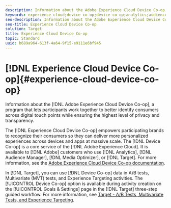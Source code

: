 ```yaml
---
description: Information about the Adobe Experience Cloud Device Co-op, a program that lets participants work together to better identify consumers across digital touch points while ensuring the highest level of privacy and transparency.
keywords: experience cloud;device co-op;device co op;analytics;audience manager;aam;media optimizer;device graph
seo-description: Information about the Adobe Experience Cloud Device Co-op, a program that lets participants work together to better identify consumers across digital touch points while ensuring the highest level of privacy and transparency.
seo-title: Experience Cloud Device Co-op
solution: Target
title: Experience Cloud Device Co-op
topic: Standard
uuid: b689a964-613f-4a64-9f15-e9111e6bf945
---
```


# [!DNL Experience Cloud Device Co-op]{#experience-cloud-device-co-op}

Information about the [!DNL Adobe Experience Cloud Device Co-op], a program that lets participants work together to better identify consumers across digital touch points while ensuring the highest level of privacy and transparency.

The [!DNL Experience Cloud Device Co-op] empowers participating brands to recognize their consumers so they can deliver more personalized experiences across devices and apps at massive scale. The [!DNL Device Co-op] is a core service of the [!DNL Adobe Experience Cloud]. It is available to [!DNL Adobe] customers who use [!DNL Analytics], [!DNL Audience Manager], [!DNL Media Optimizer], or [!DNL Target]. For more information, see the [Adobe Experience Cloud Device Co-op documentation](https://docs.adobe.com/content/help/en/device-co-op/using/home.html).

In [!DNL Target], you can use [!DNL Device Co-op] data in A/B tests, Multivariate (MVT) tests, and Experience Targeting activities. The [!UICONTROL Device Co-op] option is available during activity creation on the [!UICONTROL Goals & Settings] page in the [!DNL Target] three-step guided workflow. For more information, see [Target - A/B Tests, Multivariate Tests, and Experience Targeting](https://docs.adobe.com/content/help/en/device-co-op/using/data/target.html). 

